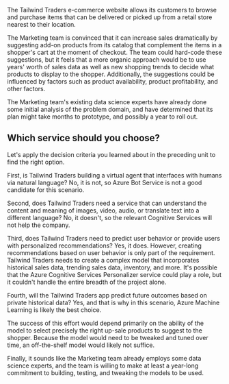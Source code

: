 The Tailwind Traders e-commerce website allows its customers to browse and purchase items that can be delivered or picked up from a retail store nearest to their location.  

The Marketing team is convinced that it can increase sales dramatically by suggesting add-on products from its catalog that complement the items in a shopper's cart at the moment of checkout. The team could hard-code these suggestions, but it feels that a more organic approach would be to use years' worth of sales data as well as new shopping trends to decide what products to display to the shopper. Additionally, the suggestions could be influenced by factors such as product availability, product profitability, and other factors.

The Marketing team's existing data science experts have already done some initial analysis of the problem domain, and have determined that its plan might take months to prototype, and possibly a year to roll out.

## Which service should you choose?

Let's apply the decision criteria you learned about in the preceding unit to find the right option.

First, is Tailwind Traders building a virtual agent that interfaces with humans via natural language? No, it is not, so Azure Bot Service is not a good candidate for this scenario.

Second, does Tailwind Traders need a service that can understand the content and meaning of images, video, audio, or translate text into a different language?  No, it doesn't, so the relevant Cognitive Services will not help the company.

Third, does Tailwind Traders need to predict user behavior or provide users with personalized recommendations?  Yes, it does. However, creating recommendations based on user behavior is only part of the requirement. Tailwind Traders needs to create a complex model that incorporates historical sales data, trending sales data, inventory, and more. It's possible that the Azure Cognitive Services Personalizer service could play a role, but it couldn't handle the entire breadth of the project alone.

Fourth, will the Tailwind Traders app predict future outcomes based on private historical data?  Yes, and that is why in this scenario, Azure Machine Learning is likely the best choice.

The success of this effort would depend primarily on the ability of the model to select precisely the right up-sale products to suggest to the shopper. Because the model would need to be tweaked and tuned over time, an off-the-shelf model would likely not suffice.

Finally, it sounds like the Marketing team already employs some data science experts, and the team is willing to make at least a year-long commitment to building, testing, and tweaking the models to be used.
